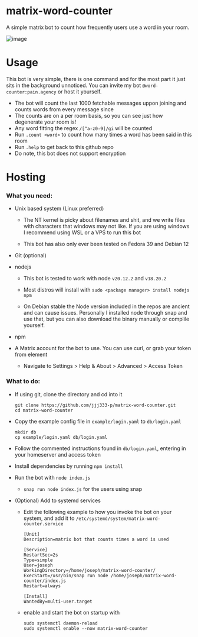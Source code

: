 # matrix-word-counter

A simple matrix bot to count how frequently users use a word in your room.

![image](https://github.com/jjj333-p/matrix-word-counter/assets/94018608/fe532ec6-8521-4ab9-9a04-405e4f3aafc2)

# Usage

This bot is very simple, there is one command and for the most part it just sits in the background unnoticed. You can invite my bot `@word-counter:pain.agency` or host it yourself.

- The bot will count the last 1000 fetchable messages uppon joining and counts words from every message since
- The counts are on a per room basis, so you can see just how degenerate your room is!
- Any word fitting the regex `/[^a-z0-9]/gi` will be counted
- Run `.count <word>` to count how many times a word has been said in this room
- Run `.help` to get back to this github repo
- Do note, this bot does not support encryption

# Hosting

### What you need:

- Unix based system (Linux preferred)

    -   The NT kernel is picky about filenames and shit, and we write files with characters that windows may not like. If you are using windows I recommend using WSL or a VPS to run this bot

    - This bot has also only ever been tested on Fedora 39 and Debian 12 

- Git (optional)

- nodejs 

    - This bot is tested to work with node `v20.12.2` and `v18.20.2`
    
    - Most distros will install with `sudo <package manager> install nodejs npm`

    - On Debian stable the Node version included in the repos are ancient and can cause issues. Personally I installed node through snap and use that, but you can also download the binary manually or complile yourself.

- npm

- A Matrix account for the bot to use. You can use curl, or grab your token from element

    - Navigate to Settings > Help & About > Advanced > Access Token

### What to do:

- If using git, clone the directory and cd into it
    ```
    git clone https://github.com/jjj333-p/matrix-word-counter.git
    cd matrix-word-counter
    ```

- Copy the example config file in `example/login.yaml` to `db/login.yaml`
    ```
    mkdir db
    cp example/login.yaml db/login.yaml
    ```

- Follow the commented instructions found in `db/login.yaml`, entering in your homeserver and access token

- Install dependencies by running `npm install`

- Run the bot with `node index.js`

    - `snap run node index.js` for the users using snap

- (Optional) Add to systemd services

    - Edit the following example to how you invoke the bot on your system, and add it to `/etc/systemd/system/matrix-word-counter.service`

        ```
        [Unit]
        Description=matrix bot that counts times a word is used

        [Service]
        RestartSec=2s
        Type=simple
        User=joseph
        WorkingDirectory=/home/joseph/matrix-word-counter/
        ExecStart=/usr/bin/snap run node /home/joseph/matrix-word-counter/index.js
        Restart=always

        [Install]
        WantedBy=multi-user.target
        ```

    - enable and start the bot on startup with

        ```
        sudo systemctl daemon-reload
        sudo systemctl enable --now matrix-word-counter
        ```